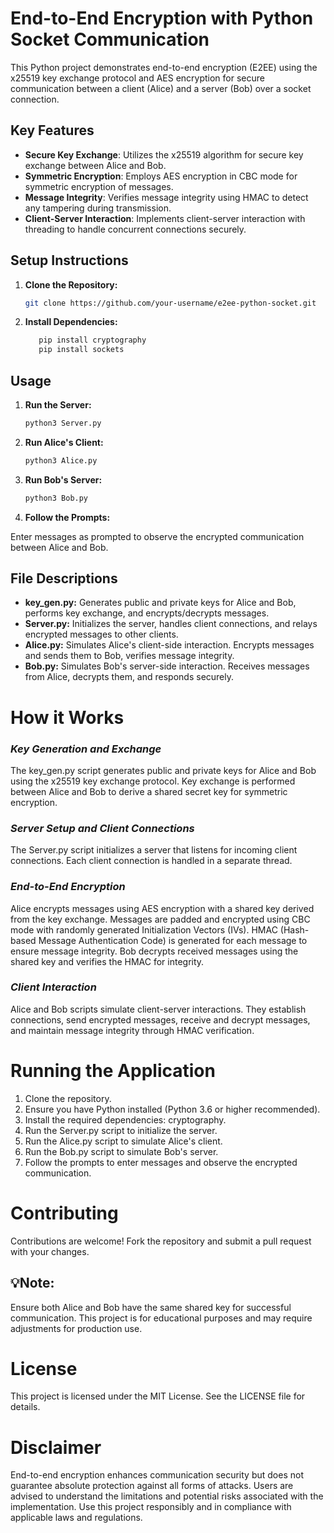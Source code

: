# End-to-End Encryption with Python Socket Communication

This Python project demonstrates end-to-end encryption (E2EE) using the x25519 key exchange protocol and AES encryption for secure communication between a client (Alice) and a server (Bob) over a socket connection.

## Key Features

- **Secure Key Exchange**: Utilizes the x25519 algorithm for secure key exchange between Alice and Bob.
- **Symmetric Encryption**: Employs AES encryption in CBC mode for symmetric encryption of messages.
- **Message Integrity**: Verifies message integrity using HMAC to detect any tampering during transmission.
- **Client-Server Interaction**: Implements client-server interaction with threading to handle concurrent connections securely.

## Setup Instructions

1. **Clone the Repository:**
   
   ```bash
   git clone https://github.com/your-username/e2ee-python-socket.git
   ```

2. **Install Dependencies:**
   ```bash
      pip install cryptography
      pip install sockets
   ```
## Usage

1. **Run the Server:**
   ```bash
   python3 Server.py
   ```
   
2. **Run Alice's Client:**
    ```bash
   python3 Alice.py
   ```
   
4. **Run Bob's Server:**
   ```bash
   python3 Bob.py
   ```
5. **Follow the Prompts:**

Enter messages as prompted to observe the encrypted communication between Alice and Bob.

## File Descriptions 

- **key_gen.py:** Generates public and private keys for Alice and Bob, performs key exchange, and encrypts/decrypts messages.
- **Server.py:** Initializes the server, handles client connections, and relays encrypted messages to other clients.
- **Alice.py:** Simulates Alice's client-side interaction. Encrypts messages and sends them to Bob, verifies message integrity.
- **Bob.py:**  Simulates Bob's server-side interaction. Receives messages from Alice, decrypts them, and responds securely.

# **How it Works**
### *Key Generation and Exchange*

The key_gen.py script generates public and private keys for Alice and Bob using the x25519 key exchange protocol.
Key exchange is performed between Alice and Bob to derive a shared secret key for symmetric encryption.

### *Server Setup and Client Connections*

The Server.py script initializes a server that listens for incoming client connections. Each client connection is handled in a separate thread.

### *End-to-End Encryption*

Alice encrypts messages using AES encryption with a shared key derived from the key exchange. Messages are padded and encrypted using CBC mode with randomly generated Initialization Vectors (IVs).
HMAC (Hash-based Message Authentication Code) is generated for each message to ensure message integrity. 
Bob decrypts received messages using the shared key and verifies the HMAC for integrity.

### *Client Interaction*

Alice and Bob scripts simulate client-server interactions.
They establish connections, send encrypted messages, receive and decrypt messages, and maintain message integrity through HMAC verification.

# **Running the Application**

1. Clone the repository.
2. Ensure you have Python installed (Python 3.6 or higher recommended).
3. Install the required dependencies: cryptography.
4. Run the Server.py script to initialize the server.
5. Run the Alice.py script to simulate Alice's client.
6. Run the Bob.py script to simulate Bob's server.
6. Follow the prompts to enter messages and observe the encrypted communication.


# **Contributing**
Contributions are welcome! Fork the repository and submit a pull request with your changes.

##  :bulb:Note:
Ensure both Alice and Bob have the same shared key for successful communication.
This project is for educational purposes and may require adjustments for production use.

# **License**
This project is licensed under the MIT License. See the LICENSE file for details.

# **Disclaimer**

End-to-end encryption enhances communication security but does not guarantee absolute protection against all forms of attacks. Users are advised to understand the limitations and potential risks associated with the implementation. Use this project responsibly and in compliance with applicable laws and regulations.






